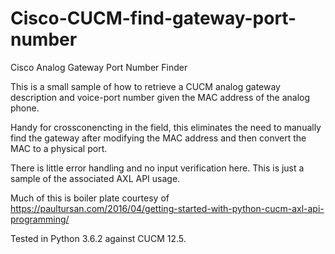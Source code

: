 # Cisco-CUCM-find-gateway-port-number
Cisco Analog Gateway Port Number Finder

This is a small sample of how to retrieve a CUCM analog gateway description and voice-port number given the MAC address of the analog phone.

Handy for crossconencting in the field, this eliminates the need to manually find the gateway after modifying the MAC address and then convert the MAC to a physical port. 

There is little error handling and no input verification here. This is just a sample of the associated AXL API usage.

Much of this is boiler plate courtesy of https://paultursan.com/2016/04/getting-started-with-python-cucm-axl-api-programming/

Tested in Python 3.6.2 against CUCM 12.5.
